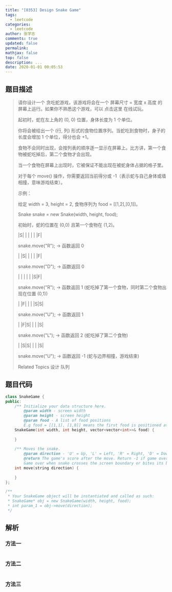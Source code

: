 ```yaml
---
title: "[0353] Design Snake Game"
tags:
  - leetcode
categories:
  - leetcode
author: 张学志
comments: true
updated: false
permalink:
mathjax: false
top: false
description: ...
date: 2020-01-01 00:05:53
---
```


## 题目描述

> 请你设计一个 贪吃蛇游戏，该游戏将会在一个 屏幕尺寸 = 宽度 x 高度 的屏幕上运行。如果你不熟悉这个游戏，可以 点击这里 在线试玩。 
> 
> 起初时，蛇在左上角的 (0, 0) 位置，身体长度为 1 个单位。 
> 
> 你将会被给出一个 (行, 列) 形式的食物位置序列。当蛇吃到食物时，身子的长度会增加 1 个单位，得分也会 +1。 
> 
> 食物不会同时出现，会按列表的顺序逐一显示在屏幕上。比方讲，第一个食物被蛇吃掉后，第二个食物才会出现。 
> 
> 当一个食物在屏幕上出现时，它被保证不能出现在被蛇身体占据的格子里。 
> 
> 对于每个 move() 操作，你需要返回当前得分或 -1（表示蛇与自己身体或墙相撞，意味游戏结束）。 
> 
> 示例： 
> 
> 给定 width = 3, height = 2, 食物序列为 food = [[1,2],[0,1]]。
> 
> Snake snake = new Snake(width, height, food);
> 
> 初始时，蛇的位置在 (0,0) 且第一个食物在 (1,2)。
> 
> |S| | |
> | | |F|
> 
> snake.move("R"); -> 函数返回 0
> 
> | |S| |
> | | |F|
> 
> snake.move("D"); -> 函数返回 0
> 
> | | | |
> | |S|F|
> 
> snake.move("R"); -> 函数返回 1 (蛇吃掉了第一个食物，同时第二个食物出现在位置 (0,1))
> 
> | |F| |
> | |S|S|
> 
> snake.move("U"); -> 函数返回 1
> 
> | |F|S|
> | | |S|
> 
> snake.move("L"); -> 函数返回 2 (蛇吃掉了第二个食物)
> 
> | |S|S|
> | | |S|
> 
> snake.move("U"); -> 函数返回 -1 (蛇与边界相撞，游戏结束)
> 
> Related Topics 设计 队列

## 题目代码

```cpp
class SnakeGame {
public:
    /** Initialize your data structure here.
        @param width - screen width
        @param height - screen height 
        @param food - A list of food positions
        E.g food = [[1,1], [1,0]] means the first food is positioned at [1,1], the second is at [1,0]. */
    SnakeGame(int width, int height, vector<vector<int>>& food) {
        
    }
    
    /** Moves the snake.
        @param direction - 'U' = Up, 'L' = Left, 'R' = Right, 'D' = Down 
        @return The game's score after the move. Return -1 if game over. 
        Game over when snake crosses the screen boundary or bites its body. */
    int move(string direction) {
        
    }
};

/**
 * Your SnakeGame object will be instantiated and called as such:
 * SnakeGame* obj = new SnakeGame(width, height, food);
 * int param_1 = obj->move(direction);
 */
```

## 解析

### 方法一

```cpp

```

### 方法二

```cpp

```

### 方法三

```cpp

```

